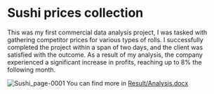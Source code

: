 # Sushi prices collection

This was my first commercial data analysis project, I was tasked with gathering competitor prices for various types of rolls. I successfully completed the project within a span of two days, and the client was satisfied with the outcome. As a result of my analysis, the company experienced a significant increase in profits, reaching up to 8% the following month.


![Sushi_page-0001](https://github.com/doxlix/sushi/assets/107081533/12e7b1a3-279e-4fef-bb7c-0e8b623d2ae5) 
You can find more in [Result/Analysis.docx](../main/Results/Analysis.docx)
